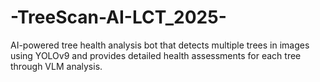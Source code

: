 # -TreeScan-AI-LCT_2025-
AI-powered tree health analysis bot that detects multiple trees in images using YOLOv9 and provides detailed health assessments for each tree through VLM analysis.
